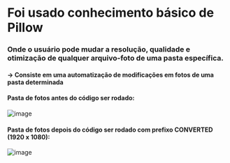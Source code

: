 # Foi usado conhecimento básico de Pillow 
### Onde o usuário pode mudar a resolução, qualidade e otimização de qualquer arquivo-foto de uma pasta específica.

#### -> Consiste em uma automatização de modificações em fotos de uma pasta determinada

#### Pasta de fotos antes do código ser rodado:
![image](https://user-images.githubusercontent.com/103287884/198888426-f0da571b-bf2e-4e3b-90fe-8b0eadfa6de4.png)

#### Pasta de fotos depois do código ser rodado com prefixo CONVERTED (1920 x 1080):
![image](https://user-images.githubusercontent.com/103287884/198888460-a5433b17-436d-47b7-b51e-0c153a20def7.png)
